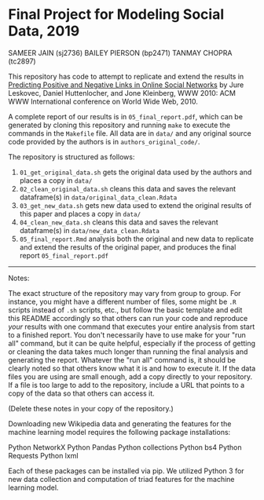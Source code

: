 # Final Project for Modeling Social Data, 2019

SAMEER JAIN (sj2736) 
BAILEY PIERSON (bp2471) 
TANMAY CHOPRA (tc2897)

This repository has code to attempt to replicate and extend the results in [Predicting Positive and Negative Links in Online Social Networks](www.arxiv.org/abs/1003.2429) by Jure Leskovec, Daniel Huttenlocher, and Jone Kleinberg, WWW 2010: ACM WWW International conference on World Wide Web, 2010.

A complete report of our results is in `05_final_report.pdf`, which can be generated by cloning this repository and running `make` to execute the commands in the `Makefile` file. All data are in `data/` and any original source code provided by the authors is in `authors_original_code/`.

The repository is structured as follows:

1. `01_get_original_data.sh` gets the original data used by the authors and places a copy in `data/`
2. `02_clean_original_data.sh` cleans this data and saves the relevant dataframe(s) in `data/original_data_clean.Rdata`
3. `03_get_new_data.sh` gets new data used to extend the original results of this paper and places a copy in `data/`
4. `04_clean_new_data.sh` cleans this data and saves the relevant dataframe(s) in `data/new_data_clean.Rdata`
5. `05_final_report.Rmd` analysis both the original and new data to replicate and extend the results of the original paper, and produces the final report `05_final_report.pdf`

----

Notes:

The exact structure of the repository may vary from group to group. For instance, you might have a different number of files, some might be `.R` scripts instead of `.sh` scripts, etc., but follow the basic template and edit this README accordingly so that others can run your code and reproduce _your_ results with one command that executes your entire analysis from start to a finished report. You don't necessarily have to use make for your "run all" command, but it can be quite helpful, especially if the process of getting or cleaning the data takes much longer than running the final analysis and generating the report. Whatever the "run all" command is, it should be clearly noted so that others know what it is and how to execute it. If the data files you are using are small enough, add a copy directly to your repository. If a file is too large to add to the repository, include a URL that points to a copy of the data so that others can access it. 

(Delete these notes in your copy of the repository.)

Downloading new Wikipedia data and generating the features for the machine learning model requires the following package installations: 

Python NetworkX
Python Pandas
Python collections
Python bs4 
Python Requests
Python lxml

Each of these packages can be installed via pip. We utilized Python 3 for new data collection and computation of triad features for the machine learning model. 
